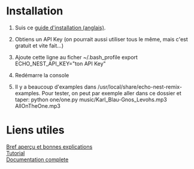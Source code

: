 # Installation

1. Suis ce [guide d'installation (anglais)](http://echonest.github.io/remix/installsource.html).

2. Obtiens un API Key (on pourrait aussi utiliser tous le même, mais c'est gratuit et vite fait...)

3. Ajoute cette ligne au ficher ~/.bash_profile
   export ECHO_NEST_API_KEY="ton API Key"

4. Redémarre la console

5. Il y a beaucoup d'examples dans /usr/local/share/echo-nest-remix-examples. Pour tester, on peut par exemple aller dans ce dossier et taper:
   python one/one.py music/Karl_Blau-Gnos_Levohs.mp3 AllOnTheOne.mp3

# Liens utiles
[Bref aperçu et bonnes explications](https://atl.me/overview)  
[Tutorial](http://echonest.github.io/remix/tutorial.html)  
[Documentation complete](http://echonest.github.io/remix/apidocs/)